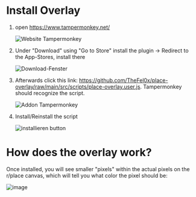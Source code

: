 # Install Overlay

1. open https://www.tampermonkey.net/
   
   ![Website Tampermonkey](imt/../img/tampermonkey.png)

2. Under "Download" using "Go to Store" install the plugin -> Redirect to the App-Stores, install there
   
   ![Download-Fenster](img/tapermonkey-marker.png)

3. Afterwards click this link: https://github.com/TheFel0x/place-overlay/raw/main/src/scripts/place-overlay.user.js. Tampermonkey should recognize the script.
   
   ![Addon Tampermonkey](img/script-uebersicht.png)
   
4. Install/Reinstall the script 
   
   ![installieren button](img/install.png)

# How does the overlay work?
Once installed, you will see smaller "pixels" within the actual pixels on the r/place canvas, which will tell you what color the pixel should be:

![image](https://github.com/PlaceDE-Official/place-overlay/assets/28481491/50247ae0-b082-45f2-8769-0e017c23056f)

